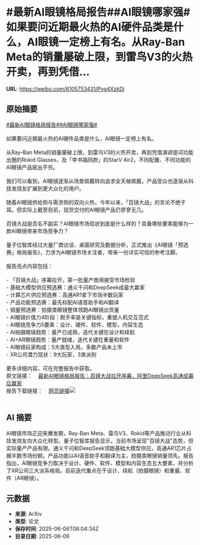 # #最新AI眼镜格局报告##AI眼镜哪家强#如果要问近期最火热的AI硬件品类是什么，AI眼镜一定榜上有名。从Ray-Ban Meta的销量屡破上限，到雷鸟V3的火热开卖，再到凭借...

**URL**: https://weibo.com/6105753431/Pvg4XzkDi

## 原始摘要

<a href="https://m.weibo.cn/search?containerid=231522type%3D1%26t%3D10%26q%3D%23%E6%9C%80%E6%96%B0AI%E7%9C%BC%E9%95%9C%E6%A0%BC%E5%B1%80%E6%8A%A5%E5%91%8A%23&amp;extparam=%23%E6%9C%80%E6%96%B0AI%E7%9C%BC%E9%95%9C%E6%A0%BC%E5%B1%80%E6%8A%A5%E5%91%8A%23" data-hide=""><span class="surl-text">#最新AI眼镜格局报告#</span></a><a href="https://m.weibo.cn/search?containerid=231522type%3D1%26t%3D10%26q%3D%23AI%E7%9C%BC%E9%95%9C%E5%93%AA%E5%AE%B6%E5%BC%BA%23&amp;extparam=%23AI%E7%9C%BC%E9%95%9C%E5%93%AA%E5%AE%B6%E5%BC%BA%23" data-hide=""><span class="surl-text">#AI眼镜哪家强#</span></a><br><br>如果要问近期最火热的AI硬件品类是什么，AI眼镜一定榜上有名。<br><br>从Ray-Ban Meta的销量屡破上限，到雷鸟V3的火热开卖，再到凭借演讲提词功能出圈的Rokid Glasses，及「李书福同款」的StarV Air2，不同配置、不同功能的AI眼镜产品层出不穷。<br><br>我们可以看到，AI眼镜逐渐从场景佩戴转向追求全天候佩戴，产品受众也逐渐从科技发烧友扩展到更大众化的用户。<br><br>随着AI眼镜供给侧与需求侧的双向火热，今年以来，「百镜大战」的言论不绝于耳。但实际上截至目前，现货交付的AI眼镜产品仍寥寥无几。<br><br>百镜大战是否名不副实？AI眼镜市场现状到底是什么样的？具备哪些要素能够为一款AI眼镜带来市场竞争力？<br><br>量子位智库经过大量厂商访谈、桌面研究及数据分析，正式推出《AI眼镜「预选赛」格局报告》，力求为AI眼镜市场关注者，带来一份详实可信的参考注脚。<br><br>报告亮点内容包括：<br><br>- 「百镜大战」序幕拉开，第一批量产商用接受市场检验<br>- 基础大模型供应预选赛：通义千问和DeepSeek成最大赢家<br>- 计算芯片供应预选赛：高通AR1拿下市场半数玩家<br>- 产品功能预选赛：最先标配AI语音助手和AI翻译<br>- 销量预选赛：拍摄类眼镜整体领跑AI眼镜出货量<br>- AI眼镜价值力4阶段：脱手率是关键指标，重塑人机交互范式<br>- AI眼镜竞争力5要素：设计、硬件、软件、模型，内容生态<br>- AI拍摄眼镜趋势：量产已成熟，迭代关键在设计和续航<br>- AI+AR眼镜趋势：量产就绪，迭代关键在重量和软件<br>- AI眼镜玩家构成：5大类型入局，多数产品未上市<br>- XR公司潜力现状：9大玩家，3类派别<br><br>更多详细内容，可在完整报告中获取。<br>原文链接：<a href="https://weibo.cn/sinaurl?u=https%3A%2F%2Fmp.weixin.qq.com%2Fs%2Fnf9ercIIBGflULaEKQ_eGg" data-hide=""><span class="url-icon"><img style="width: 1rem;height: 1rem" src="https://h5.sinaimg.cn/upload/2015/09/25/3/timeline_card_small_web_default.png" referrerpolicy="no-referrer"></span><span class="surl-text">最新AI眼镜格局报告：百镜大战拉开序幕，阿里DeepSeek高通成幕后赢家</span></a><br>报告下载链接：<a href="https://weibo.cn/sinaurl?u=https%3A%2F%2Fjkhbjkhb.feishu.cn%2Fwiki%2FW5D7wuDcbiPXDLkaRLQcAJpOn8f%3Ffrom%3Dfrom_copylink" data-hide=""><span class="url-icon"><img style="width: 1rem;height: 1rem" src="https://h5.sinaimg.cn/upload/2015/09/25/3/timeline_card_small_web_default.png" referrerpolicy="no-referrer"></span><span class="surl-text">网页链接</span></a><img style="" src="https://tvax3.sinaimg.cn/large/006Fd7o3gy1i25g7bg1h5j30u00luds5.jpg" referrerpolicy="no-referrer"><br><br>

## AI 摘要

AI眼镜市场正迎来爆发期，Ray-Ban Meta、雷鸟V3、Rokid等产品推动行业从科技发烧友向大众化转型。量子位智库报告显示，当前市场呈现"百镜大战"态势，但实际量产产品有限。通义千问和DeepSeek领跑基础大模型供应，高通AR1芯片占据半数市场份额。产品功能以AI语音助手和翻译为主，拍摄类眼镜销量领先。报告指出，AI眼镜竞争力取决于设计、硬件、软件、模型和内容生态五大要素，并分析了XR公司三大派系格局。目前迭代重点在于设计、续航（拍摄眼镜）和重量、软件（AR眼镜）。

## 元数据

- **来源**: ArXiv
- **类型**: 论文
- **保存时间**: 2025-06-06T08:04:34Z
- **目录日期**: 2025-06-06
